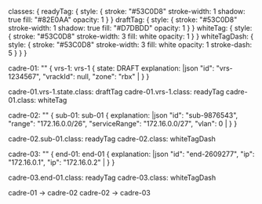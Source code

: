 classes: {
  readyTag: {
    style: {
      stroke: "#53C0D8"
      stroke-width: 1
      shadow: true
      fill: "#82E0AA"
      opacity: 1
    }
  }
  draftTag: {
    style: {
      stroke: "#53C0D8"
      stroke-width: 1
      shadow: true
      fill: "#D7DBDD"
      opacity: 1
    }
  }
  whiteTag: {
    style: {
      stroke: "#53C0D8"
      stroke-width: 3
      fill: white
      opacity: 1
    }
  }
  whiteTagDash: {
    style: {
      stroke: "#53C0D8"
      stroke-width: 3
      fill: white
      opacity: 1
      stroke-dash: 5
    }
  }
}

cadre-01: "" {
  vrs-1: vrs-1 {
    state: DRAFT
    explanation: |json
      "id": "vrs-1234567",
      "vrackId": null,
      "zone": "rbx"
    |
  }
}

cadre-01.vrs-1.state.class: draftTag
cadre-01.vrs-1.class: readyTag
cadre-01.class: whiteTag

cadre-02: "" {
  sub-01: sub-01 {
    explanation: |json
      "id": "sub-9876543",
      "range": "172.16.0.0/26",
      "serviceRange": "172.16.0.0/27",
      "vlan": 0
    |
  }
}

cadre-02.sub-01.class: readyTag
cadre-02.class: whiteTagDash

cadre-03: "" {
  end-01: end-01 {
    explanation: |json
      "id": "end-2609277",
      "ip": "172.16.0.1",
      "ip": "172.16.0.2"
    |
  }
}

cadre-03.end-01.class: readyTag
cadre-03.class: whiteTagDash

cadre-01 -> cadre-02
cadre-02 -> cadre-03

